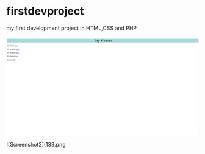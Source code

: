 # firstdevproject
my first development project in HTML,CSS and PHP

![Screenshot1](122.png)

![Screenshot2](133.png


